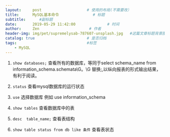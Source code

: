```yaml
---
layout:     post                    # 使用的布局(不需要改）
title:      MySQL基本命令               # 标题
subtitle:      #副标题
date:       2019-05-29 11:42:00              # 时间
author:     Zen                      # 作者
header-img: img/pet/supremelysab-787607-unsplash.jpg   #这篇文章标题背景图片
catalog: true                       # 是否归档
tags:                               #标签
    - MySQL
---
```


1. `show databases;`
查看所有的数据库，等同于select schema_name from information_schema.schemata\G。\G 替换;,以纵向报表的形式输出结果，有利于阅读。

2. `status`
查看mysql数据库的运行状态

3. `use` 选择数据库 例如 use information_schema

4. `show tables`
查看数据库中的表

5. `desc  table_name;`
查看表结构

6. `show table status from db like 条件`
查看表状态
